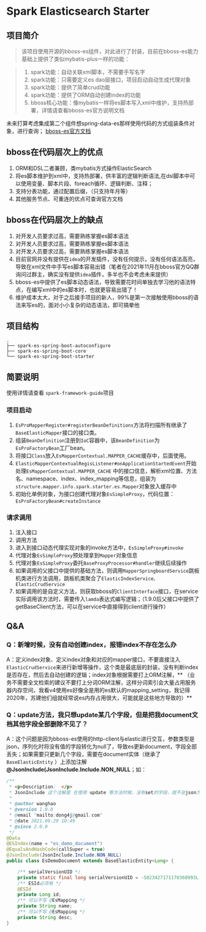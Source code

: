 # Spark Elasticsearch Starter

## 项目简介

> 该项目使用开源的bboss-es组件，对此进行了封装，目前在bboss-es能力基础上提供了类似mybatis-plus一样的功能：

> 1. spark功能：自动关联xml脚本，不需要手写名字
> 2. spark功能：只需要定义es dao层接口，项目启动自动生成代理对象
> 3. spark功能：提供了简单crud功能
> 4. spark功能：提供了ORM自动创建index的功能
> 4. bboss核心功能：像mybatis一样将es脚本写入xml中维护，支持热部署，详情请查看bboss-es官方说明文档

未来打算考虑集成第二个组件想spring-data-es那样使用代码的方式组装条件对象，进行查询；
[bboss-es官方文档](https://esdoc.bbossgroups.com/#/README)

## bboss在代码层次上的优点

1. ORM和DSL二者兼顾，类mybatis方式操作ElasticSearch
2. 将es脚本维护到xml中，支持热部署，供丰富的逻辑判断语法,在dsl脚本中可以使用变量、脚本片段、foreach循环、逻辑判断、注释；
3. 支持分表功能，通过配置后缀，（只支持年月等）
4. 其他服务节点、可重连的优点可查询官方文档

## bboss在代码层次上的缺点

1. 对开发人员要求过高，需要熟练掌握es脚本语法
2. 对开发人员要求过高，需要熟练掌握es脚本语法
3. 对开发人员要求过高，需要熟练掌握es脚本语法
4. 目前官网并没有提供在`idea`的开发插件，没有任何提示，没有任何语法高亮，导致在xml文件中手写es脚本容易出错（笔者在2021年11月在bboss官方QQ群询问过群主，确实没有提供`idea`插件，多半也不会考虑未来提供）
5. bboss-es中提供了es脚本动态语法，导致需要花时间单独去学习他的语法特点，在编写xml中的es脚本时，也就更容易出错了！
6. 维护成本太大，对于之后接手项目的新人，99%是第一次接触使用bboss的语法来写es的，面对小小复杂的动态语法，即可搞晕他

## 项目结构

```
.
├── spark-es-spring-boot-autoconfigure
├── spark-es-spring-boot-core
└── spark-es-spring-boot-starter
```

## 简要说明

使用详情请查看 `spark-framework-guide`项目

### 项目启动

1. `EsProMapperRegister#registerBeanDefinitions`方法将扫描所有继承了`BaseElasticMapper`接口的接口类。
2. 组装`BeanDefinition`注册到`IoC`容器中，该`BeanDefinition`为`EsProFactoryBean`工厂bean。
3. 将接口`Class`放入`EsMapperContextual.MAPPER_CACHE`缓存中，后面使用。
4. `ElasticMapperContextualRegisListener#onApplicationStartedEvent`开始处理`EsMapperContextual.MAPPER_CACHE`
   中的接口信息，解析xml位置、方法名、namespace、index、index_mapping等信息，组装为`structure.mapper.info.spark.starter.es.Mapper`对象放入缓存中
5. 初始化单例对象，为接口创建代理对象`EsSimpleProxy`，代码位置：`EsProFactoryBean#createInstance`

### 请求调用

1. 注入接口
2. 调用方法
3. 进入到接口动态代理实现对象的invoke方法中，`EsSimpleProxy#invoke`
4. 代理对象`EsSimpleProxy`预处理拿到`Mapper`对象信息
5. 代理对象`EsSimpleProxy`委托`BaseProxyProcessor#handler`继续后续操作
6. 如果调用的父接口中提供的基础方法，则调用`MapperSpringboardService`跳板机类进行方法调用，跳板机类聚合了`ElasticIndexService、ElasticCrudService`
7. 如果调用的是自定义方法，则获取bboss的`ClientInterface`接口，在service实际调用该方法时，需要传入`lamda`表达式编写逻辑；（1.9.0后父接口中提供了getBaseClient方法，可以在service中直接得到client进行操作）

## Q&A

### Q：新增时候，没有自动创建index，报错index不存在怎么办

A：定义index对象、定义index对象和对应的mapper接口，不要直接注入`ElasticCrudService`来进行新增等操作，这个类是最底层的封装，没有判断index是否存在，然后去自动创建的逻辑；index对象根据需要打上ORM注解，**
（业务不需要全文检索的建议不要打上分词ORM注解，这样分词索引会大量占用服务器内存空间，我看v4使用es好像全是用的es默认的mapping_setting，我记得2020年，苏建他们组就经常说es内存占用很大，可能就是这些地方导致的）**

### Q：update方法，我只想update某几个字段，但是把我document文档其他字段全部删除不见了？

A：这个问题是因为bboss-es使用的http-client与elastic进行交互，参数类型是json，序列化时将没有值的字段转化为null了，导致es更新document，字段全部丢失；如果需要只更新几个字段，需要在document实体（继承了`BaseElasticEntity`
）上添加注解 <b>@JsonInclude(JsonInclude.Include.NON_NULL</b>；如：

```java
/**
 * <p>Description:  </p>
 * JsonInclude 这个注解是 在使用 update 等方法时候，没有set的字段，就不会json为"null"，导致更新覆盖
 *
 * @author wanghao
 * @version 1.0.0
 * @email "mailto:dong4j@gmail.com"
 * @date 2021.09.29 10:49
 * @since 2.0.0
 */
@Data
@ESIndex(name = "es_demo_document")
@EqualsAndHashCode(callSuper = true)
@JsonInclude(JsonInclude.Include.NON_NULL)
public class EsDemoDocument extends BaseElasticEntity<Long> {

    /** serialVersionUID */
    private static final long serialVersionUID = -5023427171170360993L;
    /** ESId必须有 */
    @ESId
    private Long id;
    /** 可以不写 @EsMapping */
    private String name;
    /** 可以不写 @EsMapping */
    private String desc;
}
```
